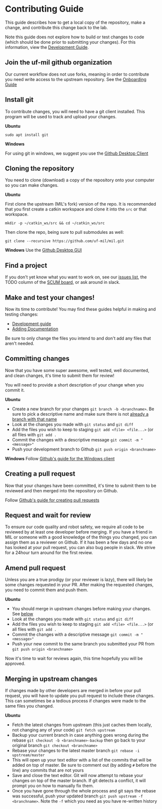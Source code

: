 # Contributing Guide
This guide describes how to get a local copy of the repository, make a change, and 
contribute this change back to the lab.

Note this guide does not explore how to build or test changes to code (which should be done
prior to submitting your changes). For this information, view the [Development Guide](development_guide).

## Join the uf-mil github organization
Our current workflow does not use forks, meaning in order to contribute you
need write access to the upstream repository. See the [Onboarding Guide](/docs/onboarding)



## Install git
To contribute changes, you will need to have a git client installed. This program will be used to track and upload your changes.


**Ubuntu**

`sudo apt install git`

**Windows**

For using git in windows, we suggest you use the [Github Desktop Client](https://desktop.github.com/)

## Cloning the repository

You need to clone (download) a copy of the repository onto your computer so you can make changes.

**Ubuntu**

First clone the upstream (MIL's fork) version of the repo.
It is recommended that you first create a catkin workspace
and clone it into the `src` or that workspace.

`mkdir -p ~/catkin_ws/src && cd ~/catkin_ws/src`

Then clone the repo, being sure to pull submodules as well:

`git clone --recursive https://github.com/uf-mil/mil.git`

**Windows**
Use the [Github Desktop GUI](https://help.github.com/en/desktop/contributing-to-projects/cloning-a-repository-from-github-to-github-desktop)

## Find a project
If you don't yet know what you want to work on, see our [issues list](https://github.com/uf-mil/mil/issues), the TODO column of the [SCUM board](https://github.com/orgs/uf-mil/projects/2), or ask around in slack.

## Make and test your changes!
Now its time to contribute! You may find these guides helpful in making and testing changes:

* [Development guide](/docs/development/development_guide)
* [Adding Documentation](/docs/development/adding_documentation)

Be sure to only change the files you intend to and don't add any files that aren't needed.


## Committing changes
Now that you have some super awesome, well tested, well documented, and clean changes, it's time to submit them for review!

You will need to provide a short description of your change when you commit it.


**Ubuntu**

* Create a new branch for your changes `git branch -b <branchname>`. Be sure to pick a descriptive name and make sure there is not [already a branch with that name](https://github.com/uf-mil/mil/branches)
* Look at the changes you made with `git status` and `git diff`
* Add the files you wish  to keep to staging `git add <file> <file...>` (or all files with `git add .`
* Commit the changes with a descriptive message `git commit -m "<message>"`
* Push your development branch to Github `git push origin <branchname>`

**Windows**
Follow [Github's guide for the Windows client](
https://help.github.com/en/desktop/contributing-to-projects/committing-and-reviewing-changes-to-your-project)

## Creating a pull request
Now that your changes have been committed, it's time to submit them to be reviewed and then merged into the repository on Github.

Follow [Github's guide for creating pull requests](https://help.github.com/en/desktop/contributing-to-projects/creating-a-pull-request)


## Request and wait for review
To ensure our code quality and robot safety, we require all code to be reviewed by at least one developer before merging.
If you have a friend in MIL or someone with a good knowledge of the things you changed, you can assign them as a reviewer on Github.
If it has been a few days and no one has looked at your pull request, you can also bug people in slack. We strive for a 24hour
turn around for the first review.

## Amend pull request
Unless you are a true prodigy (or your reviewer is lazy), there will likely be some changes requested in your PR.
After making the requested changes, you need to commit them and push them.

**Ubuntu**
* You should merge in upstream changes before making your changes. See [below](#merging-in-upstream-changes)
* Look at the changes you made with `git status` and `git diff`
* Add the files you wish  to keep to staging `git add <file> <file...>` (or all files with `git add .`
* Commit the changes with a descriptive message `git commit -m "<message>"`
* Push your new commit to the same branch you submitted your PR from `git push origin <branchname>`

Now it's time to wait for reviews again, this time hopefully you will be approved.


## Merging in upstream changes
If changes made by other developers are merged in before your pull request, you will have to update
you pull request to include these changes. This can sometimes be a tedious process if changes
were made to the same files you changed.

**Ubuntu**
* Fetch the latest changes from upstream (this just caches them locally, not changing any of your code) `git fetch upstream`
* Backup your current branch in case anything goes wrong during the rebase `git checkout -b <branchname>-backup` then go back to your original branch `git checkout <branchname>`
* Rebase your changes to the latest master branch `git rebase -i upstream/master`
* This will open up your text editor with a list of the commits that will be added on top of master. Be sure to comment out (by adding `#` before the line) any commits that are not yours
* Save and close the text editor. Git will now attempt to rebase your changes on top of the master branch. If git detects a conflict, it will prompt you on how to manually fix them.
* Once you have gone through the whole process and git says the rebase was successful, push your updated branch `git push upstream -f <branchname>`. Note the `-f` which you need as you have re-written history
